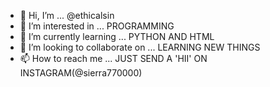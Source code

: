 - 👋 Hi, I’m ...
@ethicalsin
- 👀 I’m interested in ...
PROGRAMMING 
- 🌱 I’m currently learning ...
PYTHON AND HTML
- 💞️ I’m looking to collaborate on ...
LEARNING NEW THINGS
- 📫 How to reach me ...
JUST SEND A 'HII' ON INSTAGRAM(@sierra770000)

<!---
ethicalsin/ethicalsin is a ✨ special ✨ repository because its `README.md` (this file) appears on your GitHub profile.
You can click the Preview link to take a look at your changes.
--->
